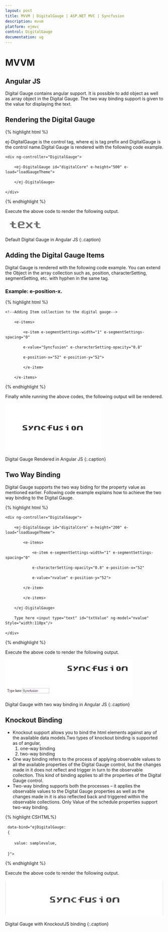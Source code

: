 ```yaml
---
layout: post
title: MVVM | DigitalGauge | ASP.NET MVC | Syncfusion
description: mvvm
platform: ejmvc
control: DigitalGauge
documentation: ug
---
```


# MVVM

## Angular JS

Digital Gauge contains angular support. It is possible to add object as well as array object in the Digital Gauge. The two way binding support is given to the value for displaying the text.


## Rendering the Digital Gauge

{% highlight html %}

ej-DigitalGauge is the control tag, where ej is tag prefix and DigitalGauge is the control name.Digital Gauge is rendered with the following code example.

<div ng-app="syncApp">

	<div ng-controller="DigitalGauge">

		<ej-DigitalGauge id="digitalCore" e-height="500" e-load="loadGaugeTheme">

		</ej-DigitalGauge>

	</div>

</div>

<script type="text/javascript">

	<!—binding the value to the scope variables in application controller-->

	angular.module('syncApp', ['ejangular'])

	.controller('DigitalGauge', function ($scope) {

	$scope.nvalue = “text”;

	});

</script>

{% endhighlight %}


Execute the above code to render the following output.

![](MVVM_images/MVVM_img1.png)

Default Digital Gauge in Angular JS
{:.caption}

## Adding the Digital Gauge Items

Digital Gauge is rendered with the following code example. You can extend the Object in the array collection such as, position, characterSetting, segmentSetting, etc. with hyphen in the same tag.

### Example: e-position-x. 

{% highlight html %}

<!--To Render the Digital gauge-->

<ej-DigitalGauge id="digitalCore">

	<!--Adding Item collection to the digital gauge-->

		<e-items>

			<e-item e-segmentSettings-width="1" e-segmentSettings-spacing="0"

			e-value="Syncfusion" e-characterSetting-opacity="0.8"

			e-position-x="52" e-position-y="52">

			</e-item>

		</e-items>

</ej-DigitalGauge>

{% endhighlight %}


Finally while running the above codes, the following output will be rendered.

![](MVVM_images/MVVM_img2.png)

Digital Gauge Rendered in Angular JS
{:.caption}

## Two Way Binding

Digital Gauge supports the two way biding for the property value as mentioned earlier. Following code example explains how to achieve the two way binding to the Digital Gauge.

{% highlight html %}

<div ng-app="syncApp">

	<div ng-controller="DigitalGauge">

		<ej-DigitalGauge id="digitalCore" e-height="200" e-load="loadGaugeTheme">

			<e-items>

				<e-item e-segmentSettings-width="1" e-segmentSettings-spacing="0"

				e-characterSetting-opacity="0.8" e-position-x="52"

				e-value="nvalue" e-position-y="52">

			</e-item>

			</e-items>

		</ej-DigitalGauge>

		Type here <input type="text" id="txtValue" ng-model="nvalue" Style="width:110px"/>

	</div>

</div>

<script type="text/javascript">

	<!—binding the value to the scope variables in application controller-->

	angular.module('syncApp', ['ejangular'])

	.controller('DigitalGauge', function ($scope) {

	$scope.nvalue = "Syncfusion";

	});

</script>

{% endhighlight %}


Execute the above code to render the following output.

![](MVVM_images/MVVM_img3.png)

Digital Gauge with two way binding in Angular JS
{:.caption}

## Knockout Binding


* Knockout support allows you to bind the html elements against any of the available data models.Two types of knockout binding is supported as of angular,
	1. one-way binding
	2. two-way binding
* One way binding refers to the process of applying observable values to all the available properties of the Digital Gauge control, but the changes made in it does not reflect and trigger in turn to the observable collection. This kind of binding applies to all the properties of the Digital Gauge control.
* Two-way binding supports both the processes – it applies the observable values to the Digital Gauge properties as well as the changes made in it is also reflected back and triggered within the observable collections. Only Value of the schedule properties support two-way binding.


{% highlight CSHTML%}

<div id="digitalCore" 

	 data-bind="ejDigitalGauge: 
	 { 

		value: samplevalue,

	 }">

</div>

<script type="text/javascript">

	$(function () 
	{

		window.viewModel = 
		{

		 samplevalue: ko.observable(“syncfusion”),

		};

		$(function () 
		{

			ko.applyBindings(viewModel);

		});

	});

</script>

{% endhighlight %}   


Execute the above code to render the following output.

![](MVVM_images/MVVM_img4.png)


Digital Gauge with KnockoutJS binding
{:.caption}



